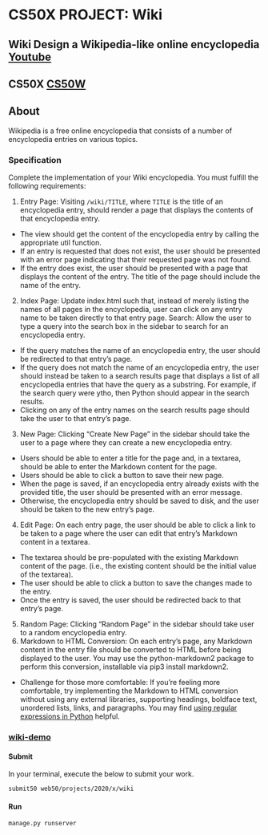 # CS50X PROJECT: Wiki
## Wiki Design a Wikipedia-like online encyclopedia[ Youtube](https://www.youtube.com/watch?v=wUOviegLRFM)

## CS50X [CS50W](https://cs50.harvard.edu/web/2020/projects/1/wiki/)<br>
## About
Wikipedia is a free online encyclopedia that consists of a number of encyclopedia entries on various topics.

### Specification
Complete the implementation of your Wiki encyclopedia. You must fulfill the following requirements:

1. Entry Page: Visiting `/wiki/TITLE`, where `TITLE` is the title of an encyclopedia entry, should render a page that displays the contents of that encyclopedia entry.
  - The view should get the content of the encyclopedia entry by calling the appropriate util function.
  - If an entry is requested that does not exist, the user should be presented with an error page indicating that their requested page was not found.
  - If the entry does exist, the user should be presented with a page that displays the content of the entry. The title of the page should include the name of the entry.
2. Index Page: Update index.html such that, instead of merely listing the names of all pages in the encyclopedia, user can click on any entry name to be taken directly to that entry page.
Search: Allow the user to type a query into the search box in the sidebar to search for an encyclopedia entry.
  - If the query matches the name of an encyclopedia entry, the user should be redirected to that entry’s page.
  - If the query does not match the name of an encyclopedia entry, the user should instead be taken to a search results page that displays a list of all encyclopedia entries that have the query as a substring. For example, if the search query were ytho, then Python should appear in the search results.
  - Clicking on any of the entry names on the search results page should take the user to that entry’s page.
3. New Page: Clicking “Create New Page” in the sidebar should take the user to a page where they can create a new encyclopedia entry.
 - Users should be able to enter a title for the page and, in a textarea, should be able to enter the Markdown content for the page.
 - Users should be able to click a button to save their new page.
 - When the page is saved, if an encyclopedia entry already exists with the provided title, the user should be presented with an error message.
 - Otherwise, the encyclopedia entry should be saved to disk, and the user should be taken to the new entry’s page.
4. Edit Page: On each entry page, the user should be able to click a link to be taken to a page where the user can edit that entry’s Markdown content in a textarea.
  - The textarea should be pre-populated with the existing Markdown content of the page. (i.e., the existing content should be the initial value of the textarea).
  - The user should be able to click a button to save the changes made to the entry.
  - Once the entry is saved, the user should be redirected back to that entry’s page.
5. Random Page: Clicking “Random Page” in the sidebar should take user to a random encyclopedia entry.
6. Markdown to HTML Conversion: On each entry’s page, any Markdown content in the entry file should be converted to HTML before being displayed to the user. You may use the python-markdown2 package to perform this conversion, installable via pip3 install markdown2.
  - Challenge for those more comfortable: If you’re feeling more comfortable, try implementing the Markdown to HTML conversion without using any external libraries, supporting headings, boldface text, unordered lists, links, and paragraphs. You may find [using regular expressions in Python](https://docs.python.org/3/howto/regex.html) helpful.



### [wiki-demo](https://user-images.githubusercontent.com/97398977/161590323-2544f99d-1d25-4e12-940a-106c5fef3c98.png)




#### Submit
In your terminal, execute the below to submit your work.<br>
```
submit50 web50/projects/2020/x/wiki
```
#### Run
`manage.py runserver`
